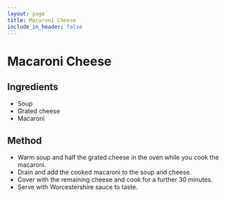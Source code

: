 ```yaml
---
layout: page
title: Macaroni Cheese
include_in_header: false
---
```

# Macaroni Cheese
## Ingredients
- Soup
- Grated cheese 
- Macaroni 
## Method
- Warm soup and half the grated cheese in the oven while you cook the macaroni. 
- Drain and add the cooked macaroni to the soup and cheese. 
- Cover with the remaining cheese and cook for a further 30 minutes. 
- Serve with Worcestershire sauce to taste. 

